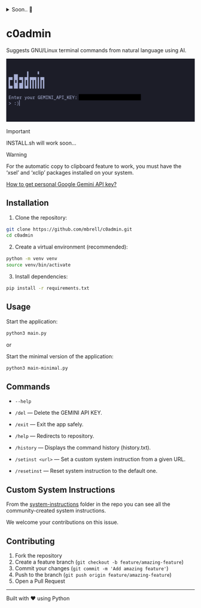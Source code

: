 <details>
  <summary>Soon.. 👀</summary>
  
  <img src=desktop.png>
  
  Of course after INSTALL.sh....

</details>

<p></p>

# c0admin

Suggests GNU/Linux terminal commands from natural language using AI.

![c0admin Banner](c0admin-banner.png)

> [!IMPORTANT]
> INSTALL.sh will work soon...

> [!WARNING]
> For the automatic copy to clipboard feature to work, you must have the ‘xsel’ and ‘xclip’ packages installed on your system.

[How to get personal Google Gemini API key?](https://github.com/mbrell/c0admin/blob/main/how-to-get-gemini-api-key.md)

## Installation

1. Clone the repository:
```bash
git clone https://github.com/mbrell/c0admin.git
cd c0admin
```

2. Create a virtual environment (recommended):
```bash
python -m venv venv
source venv/bin/activate 
```

3. Install dependencies:
```bash
pip install -r requirements.txt
```

## Usage

Start the application:
```bash
python3 main.py
```

or

Start the minimal version of the application:
```bash
python3 main-minimal.py
```

## Commands

- `--help`

- `/del` — Delete the GEMINI API KEY.
- `/exit` — Exit the app safely.
- `/help` — Redirects to repository.
- `/history` — Displays the command history (history.txt).
- `/setinst <url>` — Set a custom system instruction from a given URL.
- `/resetinst` — Reset system instruction to the default one.

## Custom System Instructions

From the [system-instructions](https://github.com/mbrell/c0admin/tree/main/system-instructions) folder in the repo you can see all the community-created system instructions.

We welcome your contributions on this issue.

## Contributing

1. Fork the repository
2. Create a feature branch (`git checkout -b feature/amazing-feature`)
3. Commit your changes (`git commit -m 'Add amazing feature'`)
4. Push to the branch (`git push origin feature/amazing-feature`)
5. Open a Pull Request

---

Built with ❤️ using Python
